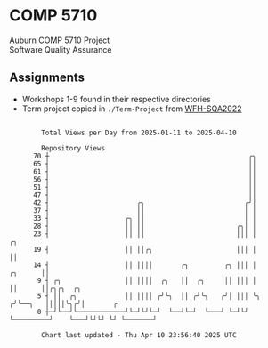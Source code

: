 # COMP 5710
Auburn COMP 5710 Project  
Software Quality Assurance

## Assignments
- Workshops 1-9 found in their respective directories
- Term project copied in `./Term-Project` from [WFH-SQA2022](https://github.com/wumphlett/WFH-SQA2022-AUBURN)

```

        Total Views per Day from 2025-01-11 to 2025-04-10

        Repository Views
      70 ┼                                                  ╭╮
      65 ┤                                                  ││
      61 ┤                                                  ││
      56 ┤                                                  ││
      51 ┤                                                  ││
      47 ┤                                                  ││
      42 ┤                      ╭╮                         ╭╯│
      37 ┤                      ││                         │ │
      33 ┤                   ╭╮ ││                         │ │
      28 ┤                   ││ ││                       ╭╮│ │
      23 ┤                   ││ ││                       │││ │                   ╭╮
      19 ┤                   ││ ││╭╮                     │││ │                   ││
      14 ┤                   ││ ││││       ╭╮         ╭╮ │││ │           ╭╮      ││
       9 ┤ ╭╮                ││ ││││  ╭╮   ││  ╭╮     ││ │││ │           ││      ││╭╮╭╮  ╭╮
       5 ┤ ││  ╭╮            ││ ││││ ╭╯╰╮  ││ ╭╯╰╮   ╭╯│ │││ ╰╮         ╭╯╰──╮   │││││╰╮╭╯│       ╭
       0 ┼─╯╰──╯╰────────────╯╰─╯╰╯╰─╯  ╰──╯╰─╯  ╰───╯ ╰─╯╰╯  ╰─────────╯    ╰───╯╰╯╰╯ ╰╯ ╰───────╯

        Chart last updated - Thu Apr 10 23:56:40 2025 UTC
        
```
